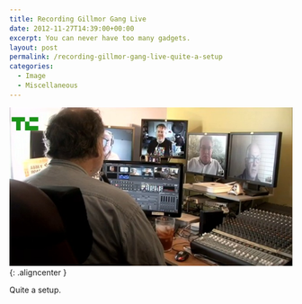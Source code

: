 ```yaml
---
title: Recording Gillmor Gang Live
date: 2012-11-27T14:39:00+00:00
excerpt: You can never have too many gadgets.
layout: post
permalink: /recording-gillmor-gang-live-quite-a-setup
categories:
  - Image
  - Miscellaneous
---
```

![Gillmor Gang Recording Setup](/images/2012/gillmor-gang-recording-setup.jpg){: .aligncenter }

Quite a setup.